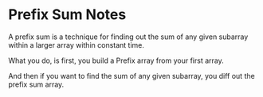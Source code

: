 # Prefix Sum Notes

A prefix sum is a technique for finding out the sum of any given subarray within a larger array within constant time.

What you do, is first, you build a Prefix array from your first array.

And then if you want to find the sum of any given subarray, you diff out the prefix sum array.